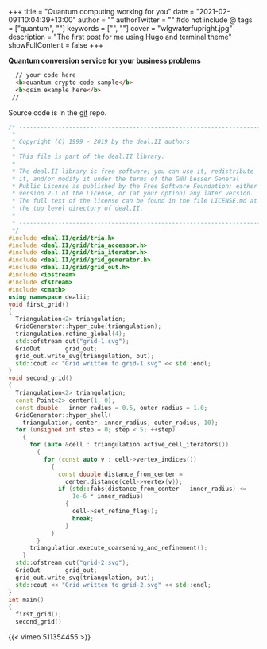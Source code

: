 +++
title = "Quantum computing working for you"
date = "2021-02-09T10:04:39+13:00"
author = ""
authorTwitter = "" #do not include @
tags = ["quantum", ""]
keywords = ["", ""]
cover = "wlgwaterfupright.jpg"
description = "The first post for me using Hugo and terminal theme"
showFullContent = false
+++

**Quantum conversion service for your business problems**

```html
  // your code here
  <b>quantum crypto code sample</b>
  <b>qsim example here</b>
 //
```

Source code is in the [git](http://localhost:3000/irdutfie) repo.


```cpp
/* ---------------------------------------------------------------------
 *
 * Copyright (C) 1999 - 2019 by the deal.II authors
 *
 * This file is part of the deal.II library.
 *
 * The deal.II library is free software; you can use it, redistribute
 * it, and/or modify it under the terms of the GNU Lesser General
 * Public License as published by the Free Software Foundation; either
 * version 2.1 of the License, or (at your option) any later version.
 * The full text of the license can be found in the file LICENSE.md at
 * the top level directory of deal.II.
 *
 * ---------------------------------------------------------------------
 */
#include <deal.II/grid/tria.h>
#include <deal.II/grid/tria_accessor.h>
#include <deal.II/grid/tria_iterator.h>
#include <deal.II/grid/grid_generator.h>
#include <deal.II/grid/grid_out.h>
#include <iostream>
#include <fstream>
#include <cmath>
using namespace dealii;
void first_grid()
{
  Triangulation<2> triangulation;
  GridGenerator::hyper_cube(triangulation);
  triangulation.refine_global(4);
  std::ofstream out("grid-1.svg");
  GridOut       grid_out;
  grid_out.write_svg(triangulation, out);
  std::cout << "Grid written to grid-1.svg" << std::endl;
}
void second_grid()
{
  Triangulation<2> triangulation;
  const Point<2> center(1, 0);
  const double   inner_radius = 0.5, outer_radius = 1.0;
  GridGenerator::hyper_shell(
    triangulation, center, inner_radius, outer_radius, 10);
  for (unsigned int step = 0; step < 5; ++step)
    {
      for (auto &cell : triangulation.active_cell_iterators())
        {
          for (const auto v : cell->vertex_indices())
            {
              const double distance_from_center =
                center.distance(cell->vertex(v));
              if (std::fabs(distance_from_center - inner_radius) <=
                  1e-6 * inner_radius)
                {
                  cell->set_refine_flag();
                  break;
                }
            }
        }
      triangulation.execute_coarsening_and_refinement();
    }
  std::ofstream out("grid-2.svg");
  GridOut       grid_out;
  grid_out.write_svg(triangulation, out);
  std::cout << "Grid written to grid-2.svg" << std::endl;
}
int main()
{
  first_grid();
  second_grid()
```

{{< vimeo 511354455 >}} 
